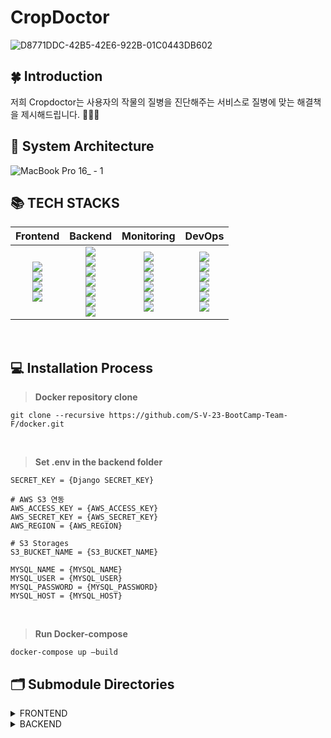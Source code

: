 # CropDoctor

![D8771DDC-42B5-42E6-922B-01C0443DB602](https://user-images.githubusercontent.com/83527046/215812755-bda68906-ce2e-41de-b671-4f2a555b3777.png)
<br>

## 🍀 Introduction

저희 Cropdoctor는 사용자의 작물의 질병을 진단해주는 서비스로 질병에 맞는 해결책을 제시해드립니다. 👩🏻‍🌾 
<br>

## 📌 System Architecture
![MacBook Pro 16_ - 1](https://user-images.githubusercontent.com/83527046/215812708-2d8dc494-2d49-4aea-8192-152852902497.png)


## 📚 TECH STACKS

|Frontend|Backend|Monitoring|DevOps|
|:------:|:------:|:---:|:---:| 
|<img src="https://img.shields.io/badge/Vite-646CFF?style=for-the-badge&logo=Vite&logoColor=white"><br><img src="https://img.shields.io/badge/React-61DAFB?style=for-the-badge&logo=React&logoColor=white"><br><img src="https://img.shields.io/badge/TypeScript-3178C6?style=for-the-badge&logo=TypeScript&logoColor=white"><br><img src="https://img.shields.io/badge/Tailwind CSS-06B6D4?style=for-the-badge&logo=Tailwind CSS&logoColor=white"><br>|<img src="https://img.shields.io/badge/Gunicorn-499848?style=for-the-badge&logo=Gunicorn&logoColor=white"><br><img src="https://img.shields.io/badge/Django-092E20?style=for-the-badge&logo=Django&logoColor=white"><br><img src="https://img.shields.io/badge/python-3776AB?style=for-the-badge&logo=python&logoColor=white"><br><img src="https://img.shields.io/badge/mysql-4479A1?style=for-the-badge&logo=mysql&logoColor=white"><br><img src="https://img.shields.io/badge/Amazon RDS-527FFF?style=for-the-badge&logo=Amazon RDS&logoColor=white"><br><img src="https://img.shields.io/badge/Amazon S3-569A31?style=for-the-badge&logo=Amazon S3&logoColor=white"><br><img src="https://img.shields.io/badge/Swagger-85EA2D.svg?style=for-the-badge&logo=Swagger&logoColor=white">|<img src="https://img.shields.io/badge/Grafana-F46800?style=for-the-badge&logo=Grafana&logoColor=white"><br><img src="https://img.shields.io/badge/Prometheus-E6522C?style=for-the-badge&logo=Prometheus&logoColor=white"><br><img src="https://img.shields.io/badge/Elasticsearch-005571?style=for-the-badge&logo=Elasticsearch&logoColor=white"><br><img src="https://img.shields.io/badge/Logstash-005571?style=for-the-badge&logo=Logstash&logoColor=white"><br><img src="https://img.shields.io/badge/Kibana-005571?style=for-the-badge&logo=Kibana&logoColor=white"><br><img src="https://img.shields.io/badge/Slack-4A154B?style=for-the-badge&logo=Slack&logoColor=white">|<img src="https://img.shields.io/badge/Docker-2496ED?style=for-the-badge&logo=Docker&logoColor=white"><br><img src="https://img.shields.io/badge/NGINX-009639?style=for-the-badge&logo=NGINX&logoColor=white"><br><img src="https://img.shields.io/badge/Amazon EC2-FF9900?style=for-the-badge&logo=Amazon EC2&logoColor=white"><br><img src="https://img.shields.io/badge/RabbitMQ-FF6600?style=for-the-badge&logo=RabbitMQ&logoColor=white"><br><img src="https://img.shields.io/badge/Celery-37814A?style=for-the-badge&logo=Celery&logoColor=white"><br><img src="https://img.shields.io/badge/Github Actions-2088FF?style=for-the-badge&logo=Github Actions&logoColor=white">|

<br>

## 💻 Installation Process
> <b>Docker repository clone </b>

```
git clone --recursive https://github.com/S-V-23-BootCamp-Team-F/docker.git
```

<br>

> <b>Set .env in the backend folder </b>

```
SECRET_KEY = {Django SECRET_KEY}

# AWS S3 연동
AWS_ACCESS_KEY = {AWS_ACCESS_KEY}
AWS_SECRET_KEY = {AWS_SECRET_KEY}
AWS_REGION = {AWS_REGION}

# S3 Storages
S3_BUCKET_NAME = {S3_BUCKET_NAME}

MYSQL_NAME = {MYSQL_NAME}
MYSQL_USER = {MYSQL_USER}
MYSQL_PASSWORD = {MYSQL_PASSWORD}
MYSQL_HOST = {MYSQL_HOST}
```
<br>


> <b>Run Docker-compose </b>

```
docker-compose up —build
```

## 🗂 Submodule Directories
<details>
<summary> FRONTEND </summary>

 ```sh
 
📦frontend
 ┣ 📂.github
 ┣ 📂dist
 ┣ 📂node_modules
 ┣ 📂public
 ┣ 📂src
 ┃ ┣ 📂components
 ┃ ┃ ┣ 📜Cropchart.tsx
 ┃ ┃ ┣ 📜DetailModalscreen.tsx
 ┃ ┃ ┣ 📜Hamnav.tsx
 ┃ ┃ ┣ 📜Historycard.tsx
 ┃ ┃ ┣ 📜LoadingPage.tsx
 ┃ ┃ ┣ 📜LogInPage.tsx
 ┃ ┃ ┣ 📜Longnav.tsx
 ┃ ┃ ┣ 📜Navbar.tsx
 ┃ ┃ ┣ 📜Periodchart.tsx
 ┃ ┃ ┣ 📜Periodline.tsx
 ┃ ┃ ┗ 📜SignupPage.tsx
 ┃ ┣ 📂fonts
 ┃ ┣ 📂images
 ┃ ┣ 📂pages
 ┃ ┃ ┣ 📜AbnomalResultPage.tsx
 ┃ ┃ ┣ 📜GetStart.tsx
 ┃ ┃ ┣ 📜HistoryPage.tsx
 ┃ ┃ ┣ 📜MainPage.tsx
 ┃ ┃ ┣ 📜NomalResultPage.tsx
 ┃ ┃ ┗ 📜StasticsPage.tsx
 ┃ ┣ 📂utils
 ┃ ┣ 📜App.css
 ┃ ┣ 📜App.tsx
 ┃ ┣ 📜Cookie.ts
 ┃ ┣ 📜index.css
 ┃ ┣ 📜main.tsx
 ┃ ┣ 📜media.css
 ┃ ┗ 📜vite-env.d.ts
 ┣ 📜.dockerignore
 ┣ 📜.git
 ┣ 📜.gitignore
 ┣ 📜Dockerfile
 ┣ 📜README.md
 ┣ 📜index.html
 ┣ 📜index.tsx
 ┣ 📜package-lock.json
 ┣ 📜package.json
 ┣ 📜postcss.config.cjs
 ┣ 📜tailwind.config.cjs
 ┣ 📜tsconfig.json
 ┣ 📜tsconfig.node.json
 ┗ 📜vite.config.ts
```

</details>


<details>
<summary> BACKEND </summary>

 ```sh
📦backend
 ┣ 📂.github
 ┣ 📂backend
 ┃ ┣ 📜__init__.py
 ┃ ┣ 📜asgi.py
 ┃ ┣ 📜celery.py
 ┃ ┣ 📜settings.py
 ┃ ┣ 📜urls.py
 ┃ ┗ 📜wsgi.py
 ┣ 📂members
 ┃ ┣ 📂migrations
 ┃ ┣ 📜__init__.py
 ┃ ┣ 📜admin.py
 ┃ ┣ 📜apps.py
 ┃ ┣ 📜models.py
 ┃ ┣ 📜serializer.py
 ┃ ┣ 📜tests.py
 ┃ ┣ 📜urls.py
 ┃ ┗ 📜views.py
 ┣ 📂plants
 ┃ ┣ 📂inference
 ┃ ┃ ┣ 📂models
 ┃ ┃ ┃ ┣ 📂hub
 ┃ ┃ ┃ ┣ 📂segment
 ┃ ┃ ┃ ┣ 📜__init__.py
 ┃ ┃ ┃ ┣ 📜common.py
 ┃ ┃ ┃ ┣ 📜experimental.py
 ┃ ┃ ┃ ┣ 📜tf.py
 ┃ ┃ ┃ ┣ 📜yolo.py
 ┃ ┃ ┃ ┣ 📜yolov5l.yaml
 ┃ ┃ ┃ ┣ 📜yolov5m.yaml
 ┃ ┃ ┃ ┣ 📜yolov5n.yaml
 ┃ ┃ ┃ ┣ 📜yolov5s.yaml
 ┃ ┃ ┃ ┗ 📜yolov5x.yaml
 ┃ ┃ ┣ 📂utils
 ┃ ┃ ┃ ┣ 📜__init__.py
 ┃ ┃ ┃ ┣ 📜activations.py
 ┃ ┃ ┃ ┣ 📜augmentations.py
 ┃ ┃ ┃ ┣ 📜autoanchor.py
 ┃ ┃ ┃ ┣ 📜autobatch.py
 ┃ ┃ ┃ ┣ 📜callbacks.py
 ┃ ┃ ┃ ┣ 📜dataloaders.py
 ┃ ┃ ┃ ┣ 📜downloads.py
 ┃ ┃ ┃ ┣ 📜general.py
 ┃ ┃ ┃ ┣ 📜loss.py
 ┃ ┃ ┃ ┣ 📜metrics.py
 ┃ ┃ ┃ ┣ 📜plots.py
 ┃ ┃ ┃ ┣ 📜torch_utils.py
 ┃ ┃ ┃ ┗ 📜triton.py
 ┃ ┃ ┣ 📜cucumber.pt
 ┃ ┃ ┣ 📜detect.py
 ┃ ┃ ┣ 📜export.py
 ┃ ┃ ┣ 📜grape.pt
 ┃ ┃ ┣ 📜paprika.pt
 ┃ ┃ ┣ 📜pepper.pt
 ┃ ┃ ┣ 📜strawberry.pt
 ┃ ┃ ┗ 📜tomato.pt
 ┃ ┣ 📂migrations
 ┃ ┣ 📜__init__.py
 ┃ ┣ 📜admin.py
 ┃ ┣ 📜apps.py
 ┃ ┣ 📜models.py
 ┃ ┣ 📜serializer.py
 ┃ ┣ 📜storagess.py
 ┃ ┣ 📜tasks.py
 ┃ ┣ 📜tests.py
 ┃ ┣ 📜urls.py
 ┃ ┗ 📜views.py
 ┣ 📂static
 ┣ 📜.env
 ┣ 📜.git
 ┣ 📜.gitignore
 ┣ 📜Dockerfile
 ┣ 📜README.md
 ┣ 📜manage.py
 ┗ 📜requirements.txt
```

</details>

<br><br>
